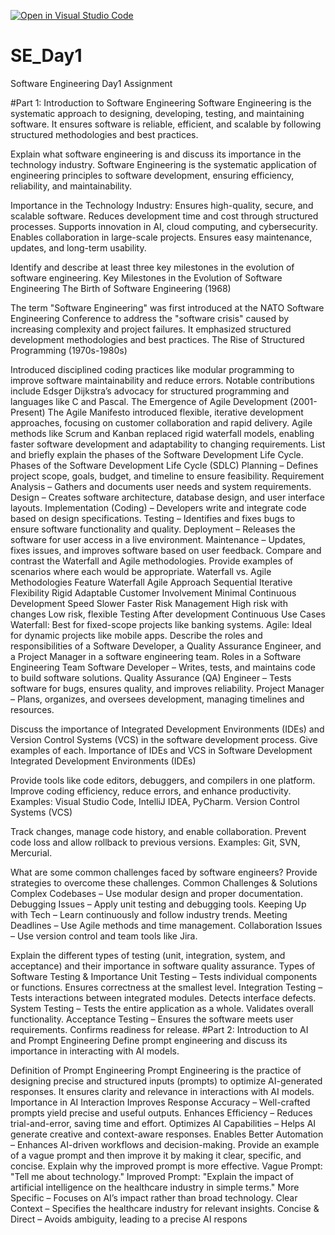 [![Open in Visual Studio Code](https://classroom.github.com/assets/open-in-vscode-2e0aaae1b6195c2367325f4f02e2d04e9abb55f0b24a779b69b11b9e10269abc.svg)](https://classroom.github.com/online_ide?assignment_repo_id=18416177&assignment_repo_type=AssignmentRepo)
# SE_Day1
Software Engineering Day1 Assignment

#Part 1: Introduction to Software Engineering
Software Engineering is the systematic approach to designing, developing, testing, and maintaining software. It ensures software is reliable, efficient, and scalable by following structured methodologies and best practices.

Explain what software engineering is and discuss its importance in the technology industry.
Software Engineering is the systematic application of engineering principles to software development, ensuring efficiency, reliability, and maintainability.

Importance in the Technology Industry:
Ensures high-quality, secure, and scalable software.
Reduces development time and cost through structured processes.
Supports innovation in AI, cloud computing, and cybersecurity.
Enables collaboration in large-scale projects.
Ensures easy maintenance, updates, and long-term usability.

Identify and describe at least three key milestones in the evolution of software engineering.
Key Milestones in the Evolution of Software Engineering
The Birth of Software Engineering (1968)

The term "Software Engineering" was first introduced at the NATO Software Engineering Conference to address the "software crisis" caused by increasing complexity and project failures.
It emphasized structured development methodologies and best practices.
The Rise of Structured Programming (1970s-1980s)

Introduced disciplined coding practices like modular programming to improve software maintainability and reduce errors.
Notable contributions include Edsger Dijkstra’s advocacy for structured programming and languages like C and Pascal.
The Emergence of Agile Development (2001-Present)
The Agile Manifesto introduced flexible, iterative development approaches, focusing on customer collaboration and rapid delivery.
Agile methods like Scrum and Kanban replaced rigid waterfall models, enabling faster software development and adaptability to changing requirements.
List and briefly explain the phases of the Software Development Life Cycle.
Phases of the Software Development Life Cycle (SDLC)
Planning – Defines project scope, goals, budget, and timeline to ensure feasibility.
Requirement Analysis – Gathers and documents user needs and system requirements.
Design – Creates software architecture, database design, and user interface layouts.
Implementation (Coding) – Developers write and integrate code based on design specifications.
Testing – Identifies and fixes bugs to ensure software functionality and quality.
Deployment – Releases the software for user access in a live environment.
Maintenance – Updates, fixes issues, and improves software based on user feedback.
Compare and contrast the Waterfall and Agile methodologies. Provide examples of scenarios where each would be appropriate.
Waterfall vs. Agile Methodologies
Feature	Waterfall	Agile
Approach	Sequential	Iterative
Flexibility	Rigid	Adaptable
Customer Involvement	Minimal	Continuous
Development Speed	Slower	Faster
Risk Management	High risk with changes	Low risk, flexible
Testing	After development	Continuous
Use Cases
Waterfall: Best for fixed-scope projects like banking systems.
Agile: Ideal for dynamic projects like mobile apps.
Describe the roles and responsibilities of a Software Developer, a Quality Assurance Engineer, and a Project Manager in a software engineering team.
Roles in a Software Engineering Team
Software Developer – Writes, tests, and maintains code to build software solutions.
Quality Assurance (QA) Engineer – Tests software for bugs, ensures quality, and improves reliability.
Project Manager – Plans, organizes, and oversees development, managing timelines and resources.

Discuss the importance of Integrated Development Environments (IDEs) and Version Control Systems (VCS) in the software development process. Give examples of each.
Importance of IDEs and VCS in Software Development
Integrated Development Environments (IDEs)

Provide tools like code editors, debuggers, and compilers in one platform.
Improve coding efficiency, reduce errors, and enhance productivity.
Examples: Visual Studio Code, IntelliJ IDEA, PyCharm.
Version Control Systems (VCS)

Track changes, manage code history, and enable collaboration.
Prevent code loss and allow rollback to previous versions.
Examples: Git, SVN, Mercurial.

What are some common challenges faced by software engineers? Provide strategies to overcome these challenges.
Common Challenges & Solutions
Complex Codebases – Use modular design and proper documentation.
Debugging Issues – Apply unit testing and debugging tools.
Keeping Up with Tech – Learn continuously and follow industry trends.
Meeting Deadlines – Use Agile methods and time management.
Collaboration Issues – Use version control and team tools like Jira.

Explain the different types of testing (unit, integration, system, and acceptance) and their importance in software quality assurance.
Types of Software Testing & Importance
Unit Testing – Tests individual components or functions. Ensures correctness at the smallest level.
Integration Testing – Tests interactions between integrated modules. Detects interface defects.
System Testing – Tests the entire application as a whole. Validates overall functionality.
Acceptance Testing – Ensures the software meets user requirements. Confirms readiness for release.
#Part 2: Introduction to AI and Prompt Engineering
Define prompt engineering and discuss its importance in interacting with AI models.

Definition of Prompt Engineering
Prompt Engineering is the practice of designing precise and structured inputs (prompts) to optimize AI-generated responses. It ensures clarity and relevance in interactions with AI models.
Importance in AI Interaction
Improves Response Accuracy – Well-crafted prompts yield precise and useful outputs.
Enhances Efficiency – Reduces trial-and-error, saving time and effort.
Optimizes AI Capabilities – Helps AI generate creative and context-aware responses.
Enables Better Automation – Enhances AI-driven workflows and decision-making.
Provide an example of a vague prompt and then improve it by making it clear, specific, and concise. Explain why the improved prompt is more effective.
Vague Prompt:
"Tell me about technology."
Improved Prompt:
"Explain the impact of artificial intelligence on the healthcare industry in simple terms."
More Specific – Focuses on AI’s impact rather than broad technology.
Clear Context – Specifies the healthcare industry for relevant insights.
Concise & Direct – Avoids ambiguity, leading to a precise AI respons
